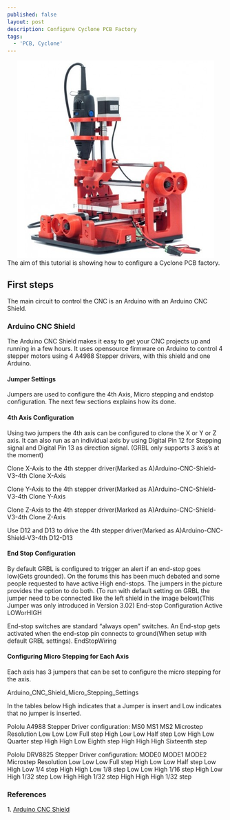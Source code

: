 ```yaml
---
published: false
layout: post
description: Configure Cyclone PCB Factory
tags:
  - 'PCB, Cyclone'
---
```

<center><img src="/images/cncPCBFactory.jpg" width="458" height="458"></center>
The aim of this tutorial is showing how to configure a Cyclone PCB factory. 

<!-- more -->

<h2>First steps</h2>
The main circuit to control the CNC is an Arduino with an Arduino CNC Shield.

<h3>Arduino CNC Shield</h3>
The Arduino CNC Shield makes it easy to get your CNC projects up and running in a few hours. It uses opensource firmware on Arduino to control 4 stepper motors using 4 A4988 Stepper drivers, with this shield and one Arduino.

<h4>Jumper Settings</h4>

Jumpers are used to configure the 4th Axis, Micro stepping and endstop configuration.
The next few sections explains how its done.

<h4>4th Axis Configuration</h4>

Using two jumpers the 4th axis can be configured to clone the X or Y or Z axis. It can also run as an individual axis by using Digital Pin 12 for Stepping signal and Digital Pin 13 as direction signal. (GRBL only supports 3 axis’s at the moment)

Clone X-Axis to the 4th stepper driver(Marked as A)Arduino-CNC-Shield-V3-4th Clone X-Axis

Clone Y-Axis to the 4th stepper driver(Marked as A)Arduino-CNC-Shield-V3-4th Clone Y-Axis

Clone Z-Axis to the 4th stepper driver(Marked as A)Arduino-CNC-Shield-V3-4th Clone Z-Axis

Use D12 and D13 to drive the 4th stepper driver(Marked as A)Arduino-CNC-Shield-V3-4th D12-D13

<h4>End Stop Configuration</h4>

By default GRBL is configured to trigger an alert if an end-stop goes low(Gets grounded). On the forums this has been much debated and some people requested to have active High end-stops. The jumpers in the picture provides the option to do both. (To run with default setting on GRBL the jumper need to be connected like the left shield in the image below)(This Jumper was only introduced in Version 3.02)
End-stop Configuration Active LOWorHIGH

End-stop switches are standard “always open” switches. An End-stop gets activated when the end-stop pin connects to ground(When setup with default GRBL settings).
EndStopWiring

<h4>Configuring Micro Stepping for Each Axis</h4>

Each axis has 3 jumpers that can be set to configure the micro stepping for the axis.

Arduino_CNC_Shield_Micro_Stepping_Settings

In the tables below High indicates that a Jumper is insert and Low indicates that no jumper is inserted.

Pololu A4988 Stepper Driver configuration:
MS0 	MS1 	MS2 	Microstep Resolution
Low 	Low 	Low 	Full step
High 	Low 	Low 	Half step
Low 	High 	Low 	Quarter step
High 	High 	Low 	Eighth step
High 	High 	High 	Sixteenth step

Pololu DRV8825 Stepper Driver configuration:
MODE0 	MODE1 	MODE2 	Microstep Resolution
Low 	Low 	Low 	Full step
High 	Low 	Low 	Half step
Low 	High 	Low 	1/4 step
High 	High 	Low 	1/8 step
Low 	Low 	High 	1/16 step
High 	Low 	High 	1/32 step
Low 	High 	High 	1/32 step
High 	High 	High 	1/32 step

<h3>References</h3>
1. <a href="https://blog.protoneer.co.nz/arduino-cnc-shield-v3-00-assembly-guide/" target="_blank">Arduino CNC Shield</a>